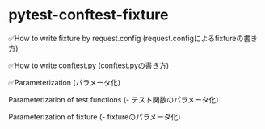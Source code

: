# pytest-conftest-fixture

✅How to write fixture by request.config (request.configによるfixtureの書き方)

✅How to write conftest.py (conftest.pyの書き方)

✅Parameterization (パラメータ化)

Parameterization of test functions (- テスト関数のパラメータ化)

Parameterization of fixture (- fixtureのパラメータ化)
